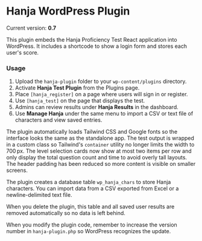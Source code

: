 # Hanja WordPress Plugin

Current version: **0.7**

This plugin embeds the Hanja Proficiency Test React application into WordPress. It includes a shortcode to show a login form and stores each user's score.

### Usage

1. Upload the `hanja-plugin` folder to your `wp-content/plugins` directory.
2. Activate **Hanja Test Plugin** from the Plugins page.
3. Place `[hanja_register]` on a page where users will sign in or register.
4. Use `[hanja_test]` on the page that displays the test.
5. Admins can review results under **Hanja Results** in the dashboard.
6. Use **Manage Hanja** under the same menu to import a CSV or text file of characters and view saved entries.

The plugin automatically loads Tailwind CSS and Google fonts so the interface looks the same as the standalone app. The test output is wrapped in a custom class so Tailwind's `container` utility no longer limits the width to 700 px.
The level selection cards now show at most two items per row and only display the total question count and time to avoid overly tall layouts.
The header padding has been reduced so more content is visible on smaller screens.

The plugin creates a database table `wp_hanja_chars` to store Hanja characters. You can import data from a CSV exported from Excel or a newline-delimited text file.

When you delete the plugin, this table and all saved user results are removed automatically so no data is left behind.

When you modify the plugin code, remember to increase the version number in `hanja-plugin.php` so WordPress recognizes the update.

